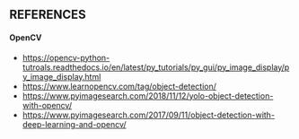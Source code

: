 ## REFERENCES

#### OpenCV
* https://opencv-python-tutroals.readthedocs.io/en/latest/py_tutorials/py_gui/py_image_display/py_image_display.html
* https://www.learnopencv.com/tag/object-detection/
* https://www.pyimagesearch.com/2018/11/12/yolo-object-detection-with-opencv/
* https://www.pyimagesearch.com/2017/09/11/object-detection-with-deep-learning-and-opencv/